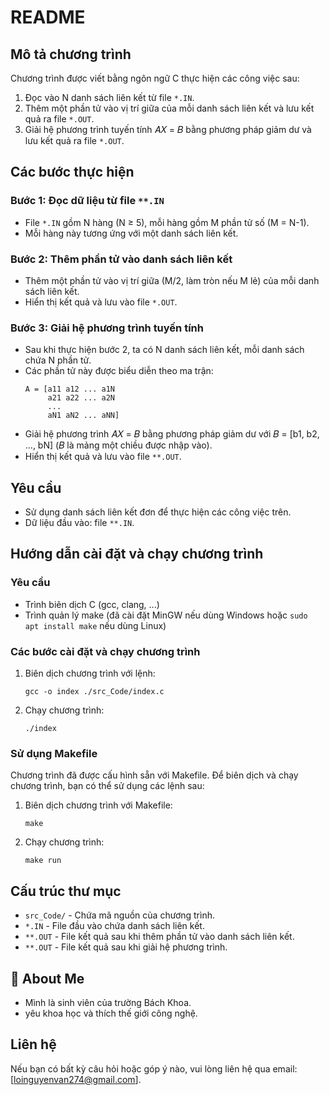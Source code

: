 # README

## Mô tả chương trình

Chương trình được viết bằng ngôn ngữ C thực hiện các công việc sau:

1. Đọc vào N danh sách liên kết từ file `*.IN`.
2. Thêm một phần tử vào vị trí giữa của mỗi danh sách liên kết và lưu kết quả ra file `*.OUT`.
3. Giải hệ phương trình tuyến tính 𝐴𝑋 = 𝐵 bằng phương pháp giảm dư và lưu kết quả ra file `*.OUT`.

## Các bước thực hiện

### Bước 1: Đọc dữ liệu từ file `**.IN`

- File `*.IN` gồm N hàng (N ≥ 5), mỗi hàng gồm M phần tử số (M = N-1).
- Mỗi hàng này tương ứng với một danh sách liên kết.

### Bước 2: Thêm phần tử vào danh sách liên kết

- Thêm một phần tử vào vị trí giữa (M/2, làm tròn nếu M lẻ) của mỗi danh sách liên kết.
- Hiển thị kết quả và lưu vào file `*.OUT`.

### Bước 3: Giải hệ phương trình tuyến tính

- Sau khi thực hiện bước 2, ta có N danh sách liên kết, mỗi danh sách chứa N phần tử.
- Các phần tử này được biểu diễn theo ma trận:
  ```
  A = [a11 a12 ... a1N
       a21 a22 ... a2N
       ...
       aN1 aN2 ... aNN]
  ```
- Giải hệ phương trình 𝐴𝑋 = 𝐵 bằng phương pháp giảm dư với 𝐵 = [b1, b2, ..., bN] (𝐵 là mảng một chiều được nhập vào).
- Hiển thị kết quả và lưu vào file `**.OUT`.

## Yêu cầu

- Sử dụng danh sách liên kết đơn để thực hiện các công việc trên.
- Dữ liệu đầu vào: file `**.IN`.

## Hướng dẫn cài đặt và chạy chương trình

### Yêu cầu

- Trình biên dịch C (gcc, clang, ...)
- Trình quản lý make (đã cài đặt MinGW nếu dùng Windows hoặc `sudo apt install make` nếu dùng Linux)

### Các bước cài đặt và chạy chương trình

1. Biên dịch chương trình với lệnh:
   ```
   gcc -o index ./src_Code/index.c
   ```

2. Chạy chương trình:
   ```
   ./index
   ```

### Sử dụng Makefile

Chương trình đã được cấu hình sẵn với Makefile. Để biên dịch và chạy chương trình, bạn có thể sử dụng các lệnh sau:

1. Biên dịch chương trình với Makefile:
   ```
   make
   ```

2. Chạy chương trình:
   ```
   make run
   ```

## Cấu trúc thư mục

- `src_Code/` - Chứa mã nguồn của chương trình.
- `*.IN` - File đầu vào chứa danh sách liên kết.
- `**.OUT` - File kết quả sau khi thêm phần tử vào danh sách liên kết.
- `**.OUT` - File kết quả sau khi giải hệ phương trình.

## 🚀 About Me

- Mình là sinh viên của trường Bách Khoa. 
- yêu khoa học và thích thế giới công nghệ.
  
## Liên hệ

Nếu bạn có bất kỳ câu hỏi hoặc góp ý nào, vui lòng liên hệ qua email: [loinguyenvan274@gmail.com].
                                                                

